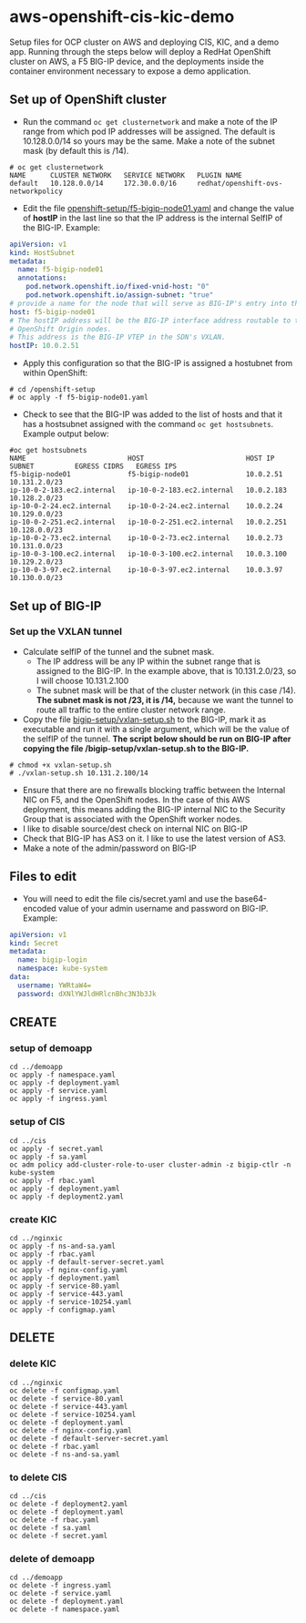 # aws-openshift-cis-kic-demo
Setup files for OCP cluster on AWS and deploying CIS, KIC, and a demo app. Running through the steps below will deploy a RedHat OpenShift cluster on AWS, a F5 BIG-IP device, and the deployments inside the container environment necessary to expose a demo application.

## Set up of OpenShift cluster
* Run the command ```oc get clusternetwork``` and make a note of the IP range from which pod IP addresses will be assigned. The default is 10.128.0.0/14 so yours may be the same. Make a note of the subnet mask (by default this is /14).
```
# oc get clusternetwork
NAME      CLUSTER NETWORK   SERVICE NETWORK   PLUGIN NAME
default   10.128.0.0/14     172.30.0.0/16     redhat/openshift-ovs-networkpolicy
```
* Edit the file [openshift-setup/f5-bigip-node01.yaml](openshift-setup/f5-bigip-node01.yaml) and change the value of **hostIP** in the last line so that the IP address is the internal SelfIP of the BIG-IP. Example:
```yaml
apiVersion: v1
kind: HostSubnet
metadata:
  name: f5-bigip-node01
  annotations:
    pod.network.openshift.io/fixed-vnid-host: "0"
    pod.network.openshift.io/assign-subnet: "true"
# provide a name for the node that will serve as BIG-IP's entry into the cluster
host: f5-bigip-node01
# The hostIP address will be the BIG-IP interface address routable to the
# OpenShift Origin nodes.
# This address is the BIG-IP VTEP in the SDN's VXLAN.
hostIP: 10.0.2.51
```
* Apply this configuration so that the BIG-IP is assigned a hostubnet from within OpenShift:
```
# cd /openshift-setup
# oc apply -f f5-bigip-node01.yaml
```
* Check to see that the BIG-IP was added to the list of hosts and that it has a hostsubnet assigned with the command ``` oc get hostsubnets ```. Example output below:
```
#oc get hostsubnets
NAME                         HOST                         HOST IP      SUBNET          EGRESS CIDRS   EGRESS IPS
f5-bigip-node01              f5-bigip-node01              10.0.2.51    10.131.2.0/23
ip-10-0-2-183.ec2.internal   ip-10-0-2-183.ec2.internal   10.0.2.183   10.128.2.0/23
ip-10-0-2-24.ec2.internal    ip-10-0-2-24.ec2.internal    10.0.2.24    10.129.0.0/23
ip-10-0-2-251.ec2.internal   ip-10-0-2-251.ec2.internal   10.0.2.251   10.128.0.0/23
ip-10-0-2-73.ec2.internal    ip-10-0-2-73.ec2.internal    10.0.2.73    10.131.0.0/23
ip-10-0-3-100.ec2.internal   ip-10-0-3-100.ec2.internal   10.0.3.100   10.129.2.0/23
ip-10-0-3-97.ec2.internal    ip-10-0-3-97.ec2.internal    10.0.3.97    10.130.0.0/23
```

## Set up of BIG-IP
### Set up the VXLAN tunnel
* Calculate selfIP of the tunnel and the subnet mask.
  * The IP address will be any IP within the subnet range that is assigned to the BIG-IP. In the example above, that is 10.131.2.0/23, so I will choose 10.131.2.100
  * The subnet mask will be that of the cluster network (in this case /14). **The subnet mask is not /23, it is /14,** because we want the tunnel to route all traffic to the entire cluster network range.
* Copy the file [bigip-setup/vxlan-setup.sh](bigip-setup/vxlan-setup.sh) to the BIG-IP, mark it as executable and run it with a single argument, which will be the value of the selfIP of the tunnel. **The script below should be run on BIG-IP after copying the file /bigip-setup/vxlan-setup.sh to the BIG-IP.** 
```
# chmod +x vxlan-setup.sh
# ./vxlan-setup.sh 10.131.2.100/14
```
* Ensure that there are no firewalls blocking traffic between the Internal NIC on F5, and the OpenShift nodes. In the case of this AWS deployment, this means adding the BIG-IP internal NIC to the Security Group that is associated with the OpenShift worker nodes.
* I like to disable source/dest check on internal NIC on BIG-IP
* Check that BIG-IP has AS3 on it. I like to use the latest version of AS3.
* Make a note of the admin/password on BIG-IP

## Files to edit
* You will need to edit the file cis/secret.yaml and use the base64-encoded value of your admin username and password on BIG-IP. Example:
```yaml
apiVersion: v1
kind: Secret
metadata:
  name: bigip-login
  namespace: kube-system
data:
  username: YWRtaW4=
  password: dXNlYWJldHRlcnBhc3N3b3Jk
```

## CREATE

### setup of demoapp
```
cd ../demoapp
oc apply -f namespace.yaml
oc apply -f deployment.yaml
oc apply -f service.yaml
oc apply -f ingress.yaml
```
### setup of CIS
```
cd ../cis
oc apply -f secret.yaml
oc apply -f sa.yaml
oc adm policy add-cluster-role-to-user cluster-admin -z bigip-ctlr -n kube-system
oc apply -f rbac.yaml
oc apply -f deployment.yaml
oc apply -f deployment2.yaml
```
### create KIC
```
cd ../nginxic
oc apply -f ns-and-sa.yaml
oc apply -f rbac.yaml
oc apply -f default-server-secret.yaml
oc apply -f nginx-config.yaml
oc apply -f deployment.yaml
oc apply -f service-80.yaml
oc apply -f service-443.yaml
oc apply -f service-10254.yaml
oc apply -f configmap.yaml
```
## DELETE

### delete KIC
```
cd ../nginxic
oc delete -f configmap.yaml
oc delete -f service-80.yaml
oc delete -f service-443.yaml
oc delete -f service-10254.yaml
oc delete -f deployment.yaml
oc delete -f nginx-config.yaml
oc delete -f default-server-secret.yaml
oc delete -f rbac.yaml
oc delete -f ns-and-sa.yaml
```
### to delete CIS
```
cd ../cis
oc delete -f deployment2.yaml
oc delete -f deployment.yaml
oc delete -f rbac.yaml
oc delete -f sa.yaml
oc delete -f secret.yaml
```
### delete of demoapp
```
cd ../demoapp
oc delete -f ingress.yaml
oc delete -f service.yaml
oc delete -f deployment.yaml
oc delete -f namespace.yaml
```